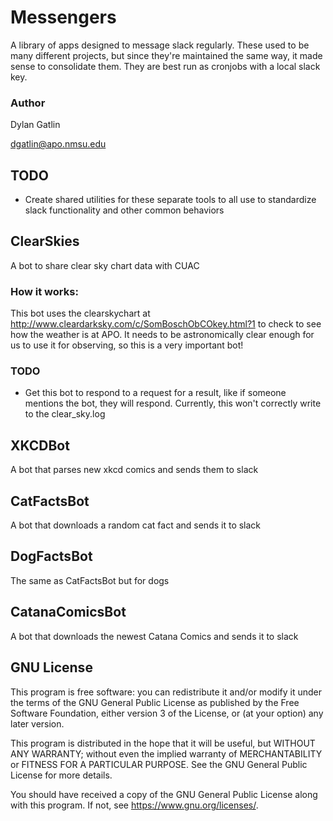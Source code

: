 # Messengers
A library of apps designed to message slack regularly. These used to be many
 different projects, but since they're maintained the same way, it made sense
 to consolidate them. They are best run as cronjobs with a local slack key.

### Author
Dylan Gatlin

dgatlin@apo.nmsu.edu

## TODO

- Create shared utilities for these separate tools to all use to standardize
 slack functionality and other common behaviors

## ClearSkies

A bot to share clear sky chart data with CUAC

### How it works:

This bot uses the clearskychart at
 <http://www.cleardarksky.com/c/SomBoschObCOkey.html?1> to check to see how
 the weather is at APO. It needs to be astronomically clear enough for us to
 use it for observing, so this is a very important bot!

### TODO

- Get this bot to respond to a request for a result, like if someone mentions
 the bot, they will respond. Currently, this won't correctly write to the
 clear_sky.log

## XKCDBot

A bot that parses new xkcd comics and sends them to slack

## CatFactsBot

A bot that downloads a random cat fact and sends it to slack

## DogFactsBot

The same as CatFactsBot but for dogs

## CatanaComicsBot

A bot that downloads the newest Catana Comics and sends it to slack

## GNU License

This program is free software: you can redistribute it and/or modify
it under the terms of the GNU General Public License as published by
the Free Software Foundation, either version 3 of the License, or
(at your option) any later version.

This program is distributed in the hope that it will be useful,
but WITHOUT ANY WARRANTY; without even the implied warranty of
MERCHANTABILITY or FITNESS FOR A PARTICULAR PURPOSE.  See the
GNU General Public License for more details.

You should have received a copy of the GNU General Public License
along with this program.  If not, see <https://www.gnu.org/licenses/>.

